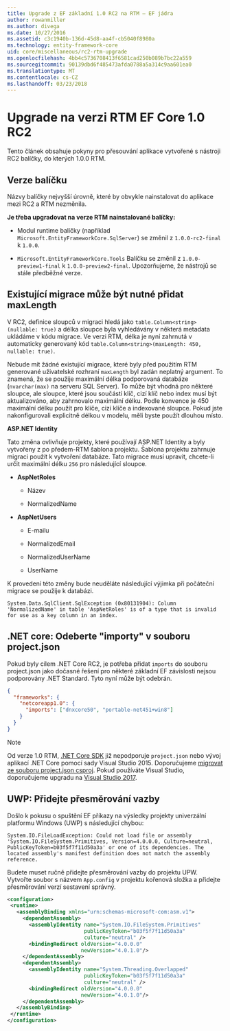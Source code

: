 ```yaml
---
title: Upgrade z EF základní 1.0 RC2 na RTM – EF jádra
author: rowanmiller
ms.author: divega
ms.date: 10/27/2016
ms.assetid: c3c1940b-136d-45d8-aa4f-cb5040f8980a
ms.technology: entity-framework-core
uid: core/miscellaneous/rc2-rtm-upgrade
ms.openlocfilehash: 4bb4c5736708413f6581cad250b089b7bc22a559
ms.sourcegitcommit: 90139dbd6f485473afda0788a5a314c9aa601ea0
ms.translationtype: MT
ms.contentlocale: cs-CZ
ms.lasthandoff: 03/23/2018
---
```

# <a name="upgrading-from-ef-core-10-rc2-to-rtm"></a>Upgrade na verzi RTM EF Core 1.0 RC2

Tento článek obsahuje pokyny pro přesouvání aplikace vytvořené s nástroji RC2 balíčky, do kterých 1.0.0 RTM.

## <a name="package-versions"></a>Verze balíčku

Názvy balíčky nejvyšší úrovně, které by obvykle nainstalovat do aplikace mezi RC2 a RTM nezměnila.

**Je třeba upgradovat na verze RTM nainstalované balíčky:**

* Modul runtime balíčky (například `Microsoft.EntityFrameworkCore.SqlServer`) se změnil z `1.0.0-rc2-final` k `1.0.0`.

* `Microsoft.EntityFrameworkCore.Tools` Balíčku se změnil z `1.0.0-preview1-final` k `1.0.0-preview2-final`. Upozorňujeme, že nástrojů se stále předběžné verze.

## <a name="existing-migrations-may-need-maxlength-added"></a>Existující migrace může být nutné přidat maxLength

V RC2, definice sloupců v migraci hledá jako `table.Column<string>(nullable: true)` a délka sloupce byla vyhledávány v některá metadata ukládáme v kódu migrace. Ve verzi RTM, délka je nyní zahrnutá v automaticky generovaný kód `table.Column<string>(maxLength: 450, nullable: true)`.

Nebude mít žádné existující migrace, které byly před použitím RTM generované uživatelské rozhraní `maxLength` byl zadán neplatný argument. To znamená, že se použije maximální délka podporovaná databáze (`nvarchar(max)` na serveru SQL Server). To může být vhodná pro některé sloupce, ale sloupce, které jsou součástí klíč, cizí klíč nebo index musí být aktualizováno, aby zahrnovalo maximální délku. Podle konvence je 450 maximální délku použít pro klíče, cizí klíče a indexované sloupce. Pokud jste nakonfigurovali explicitně délkou v modelu, měli byste použít dlouhou místo.

**ASP.NET Identity**

Tato změna ovlivňuje projekty, které používají ASP.NET Identity a byly vytvořeny z po předem-RTM šablona projektu. Šablona projektu zahrnuje migraci použít k vytvoření databáze. Tato migrace musí upravit, chcete-li určit maximální délku `256` pro následující sloupce.

*  **AspNetRoles**

    * Název

    * NormalizedName

*  **AspNetUsers**

   * E-mailu

   * NormalizedEmail

   * NormalizedUserName

   * UserName

K provedení této změny bude neuděláte následující výjimka při počáteční migrace se použije k databázi.

    System.Data.SqlClient.SqlException (0x80131904): Column 'NormalizedName' in table 'AspNetRoles' is of a type that is invalid for use as a key column in an index.

## <a name="net-core-remove-imports-in-projectjson"></a>.NET core: Odeberte "importy" v souboru project.json

Pokud byly cílem .NET Core RC2, je potřeba přidat `imports` do souboru project.json jako dočasné řešení pro některé základní EF závislosti nejsou podporovány .NET Standard. Tyto nyní může být odebrán.

``` json
{
  "frameworks": {
    "netcoreapp1.0": {
      "imports": ["dnxcore50", "portable-net451+win8"]
    }
  }
}
```

> [!NOTE]  
> Od verze 1.0 RTM, [.NET Core SDK](https://www.microsoft.com/net/download/core) již nepodporuje `project.json` nebo vývoj aplikací .NET Core pomocí sady Visual Studio 2015. Doporučujeme [migrovat ze souboru project.json csproj](https://docs.microsoft.com/dotnet/articles/core/migration/). Pokud používáte Visual Studio, doporučujeme upgradu na [Visual Studio 2017](https://www.visualstudio.com/downloads/).

## <a name="uwp-add-binding-redirects"></a>UWP: Přidejte přesměrování vazby

Došlo k pokusu o spuštění EF příkazy na výsledky projekty univerzální platformu Windows (UWP) s následující chybou:

    System.IO.FileLoadException: Could not load file or assembly 'System.IO.FileSystem.Primitives, Version=4.0.0.0, Culture=neutral, PublicKeyToken=b03f5f7f11d50a3a' or one of its dependencies. The located assembly's manifest definition does not match the assembly reference.

Budete muset ručně přidejte přesměrování vazby do projektu UPW. Vytvořte soubor s názvem `App.config` v projektu kořenová složka a přidejte přesměrování verzí sestavení správný.

``` xml
<configuration>
 <runtime>
   <assemblyBinding xmlns="urn:schemas-microsoft-com:asm.v1">
     <dependentAssembly>
       <assemblyIdentity name="System.IO.FileSystem.Primitives"
                         publicKeyToken="b03f5f7f11d50a3a"
                         culture="neutral" />
       <bindingRedirect oldVersion="4.0.0.0"
                        newVersion="4.0.1.0"/>
     </dependentAssembly>
     <dependentAssembly>
       <assemblyIdentity name="System.Threading.Overlapped"
                         publicKeyToken="b03f5f7f11d50a3a"
                         culture="neutral" />
       <bindingRedirect oldVersion="4.0.0.0"
                        newVersion="4.0.1.0"/>
     </dependentAssembly>
   </assemblyBinding>
 </runtime>
</configuration>
```
